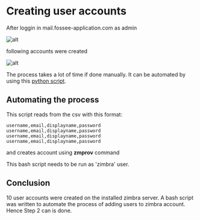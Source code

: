 # Creating user accounts

After loggin in mail.fossee-application.com as admin

![alt](../images/zimbra-login.avif)

following accounts were created

![alt](../images/accounts.avif)

The process takes a lot of time if done manually. It can be automated by using this [python script](../Scripts/).

## Automating the process

This script reads from the csv with this format:
```
username,email,displayname,password
username,email,displayname,password
username,email,displayname,password
username,email,displayname,password
```

and creates account using **zmprov** command 

This bash script needs to be run as 'zimbra' user.

## Conclusion
10 user accounts were created on the installed zimbra server. A bash script was written to automate the process of adding users to zimbra account. Hence Step 2 can is done.